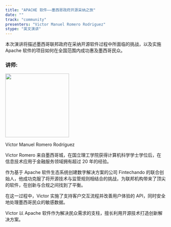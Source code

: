 ```yaml
---
title: "APACHE 软件——墨西哥政府开源采纳之旅"
date: ""
track: "community"
presenters: "Victor Manuel Romero Rodriguez"
stype: "英文演讲"
---
```


本次演讲将描述墨西哥联邦政府在采纳开源软件过程中所面临的挑战，以及实施 Apache 软件的项目如何在全国范围内成功惠及墨西哥民众。

### 讲师:

<img src="https://sessionize.com/image/abff-400o400o1-JtwN2B9o1VxeTfF87sDK3d.jpg" width="200" /><br/>

Víctor Manuel Romero Rodríguez

Victor Romero 来自墨西哥城，在国立理工学院获得计算机科学学士学位后，在信息技术应用于金融服务领域拥有超过 20 年的经验。

作为基于 Apache 软件生态系统创建数字解决方案的公司 Fintechando 的联合创始人，他成功克服了将开源技术与监管规则相结合的挑战，为联邦机构带来了顶尖的软件，在创新与合规之间找到了平衡。

在这一过程中，Victor 实施了支持客户交互流程并改善用户体验的 API，同时安全地处理墨西哥民众的敏感数据。

Victor 以 Apache 软件作为解决民众需求的支柱，擅长利用开源技术打造创新解决方案。